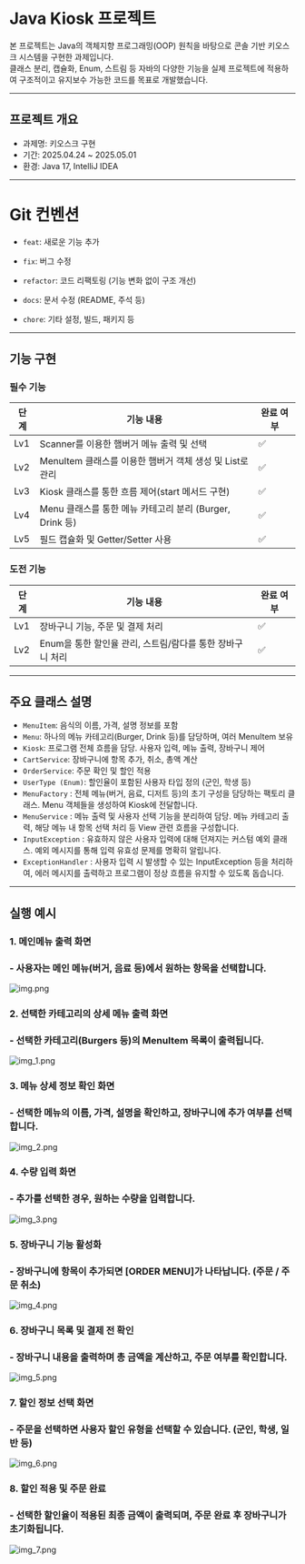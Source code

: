 # Java Kiosk 프로젝트

본 프로젝트는 Java의 객체지향 프로그래밍(OOP) 원칙을 바탕으로 콘솔 기반 키오스크 시스템을 구현한 과제입니다.  
클래스 분리, 캡슐화, Enum, 스트림 등 자바의 다양한 기능을 실제 프로젝트에 적용하여 구조적이고 유지보수 가능한 코드를 목표로 개발했습니다.

<hr>

## 프로젝트 개요

- 과제명: 키오스크 구현
- 기간: 2025.04.24 ~ 2025.05.01
- 환경: Java 17, IntelliJ IDEA

<hr>

# Git 컨벤션
- `feat`: 새로운 기능 추가

- `fix`: 버그 수정

- `refactor`: 	코드 리팩토링 (기능 변화 없이 구조 개선)

- `docs`: 문서 수정 (README, 주석 등)

- `chore`: 기타 설정, 빌드, 패키지 등

<hr>


## 기능 구현

### 필수 기능

| 단계 | 기능 내용 | 완료 여부 |
|------|-----------|------------|
| Lv1  | Scanner를 이용한 햄버거 메뉴 출력 및 선택 | ✅ |
| Lv2  | MenuItem 클래스를 이용한 햄버거 객체 생성 및 List로 관리 | ✅ |
| Lv3  | Kiosk 클래스를 통한 흐름 제어(start 메서드 구현) | ✅ |
| Lv4  | Menu 클래스를 통한 메뉴 카테고리 분리 (Burger, Drink 등) | ✅ |
| Lv5  | 필드 캡슐화 및 Getter/Setter 사용 | ✅ |

### 도전 기능

| 단계 | 기능 내용 | 완료 여부 |
|------|-----------|------------|
| Lv1  | 장바구니 기능, 주문 및 결제 처리 | ✅ |
| Lv2  | Enum을 통한 할인율 관리, 스트림/람다를 통한 장바구니 처리 | ✅ |

<hr>

## 주요 클래스 설명

- `MenuItem`: 음식의 이름, 가격, 설명 정보를 포함
- `Menu`: 하나의 메뉴 카테고리(Burger, Drink 등)를 담당하며, 여러 MenuItem 보유
- `Kiosk`: 프로그램 전체 흐름을 담당. 사용자 입력, 메뉴 출력, 장바구니 제어
- `CartService`: 장바구니에 항목 추가, 취소, 총액 계산
- `OrderService`: 주문 확인 및 할인 적용
- `UserType (Enum)`: 할인율이 포함된 사용자 타입 정의 (군인, 학생 등)
- `MenuFactory` : 전체 메뉴(버거, 음료, 디저트 등)의 초기 구성을 담당하는 팩토리 클래스. Menu 객체들을 생성하여 Kiosk에 전달합니다.
- `MenuService` : 메뉴 출력 및 사용자 선택 기능을 분리하여 담당. 메뉴 카테고리 출력, 해당 메뉴 내 항목 선택 처리 등 View 관련 흐름을 구성합니다.
- `InputException` : 유효하지 않은 사용자 입력에 대해 던져지는 커스텀 예외 클래스. 예외 메시지를 통해 입력 유효성 문제를 명확히 알립니다.
- `ExceptionHandler` : 사용자 입력 시 발생할 수 있는 InputException 등을 처리하여, 에러 메시지를 출력하고 프로그램이 정상 흐름을 유지할 수 있도록 돕습니다.

<hr>

## 실행 예시

### 1. 메인메뉴 출력 화면 
### - 사용자는 메인 메뉴(버거, 음료 등)에서 원하는 항목을 선택합니다.
![img.png](img.png)

### 2. 선택한 카테고리의 상세 메뉴 출력 화면
### - 선택한 카테고리(Burgers 등)의 MenuItem 목록이 출력됩니다.
![img_1.png](img_1.png)

### 3. 메뉴 상세 정보 확인 화면
### - 선택한 메뉴의 이름, 가격, 설명을 확인하고, 장바구니에 추가 여부를 선택합니다.
![img_2.png](img_2.png)

### 4. 수량 입력 화면
### - 추가를 선택한 경우, 원하는 수량을 입력합니다.
![img_3.png](img_3.png)

### 5. 장바구니 기능 활성화
### - 장바구니에 항목이 추가되면 [ORDER MENU]가 나타납니다. (주문 / 주문 취소)
![img_4.png](img_4.png)

### 6. 장바구니 목록 및 결제 전 확인
### - 장바구니 내용을 출력하며 총 금액을 계산하고, 주문 여부를 확인합니다.
![img_5.png](img_5.png)

### 7. 할인 정보 선택 화면
### - 주문을 선택하면 사용자 할인 유형을 선택할 수 있습니다. (군인, 학생, 일반 등)
![img_6.png](img_6.png)

### 8. 할인 적용 및 주문 완료
### - 선택한 할인율이 적용된 최종 금액이 출력되며, 주문 완료 후 장바구니가 초기화됩니다.
![img_7.png](img_7.png)

